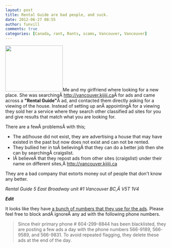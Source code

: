 ```yaml
---
layout: post
title: Rental Guide are bad people, and suck.
date: 2012-06-27 08:55
author: funvill
comments: true
categories: [Canada, rant, Rants, scams, Vancouver, Vancouver]
---
```

<a href="http://www.abluestar.com/blog/wp-content/uploads/2012/06/thumbs-down-smiley-md1.png"><img class="alignright  wp-image-2785" title="thumbs-down-smiley-md" alt="" src="http://www.abluestar.com/blog/wp-content/uploads/2012/06/thumbs-down-smiley-md1.png" width="180" height="144" /></a>Me and my girlfriend where looking for a new place. She was searchingÂ <a href="http://vancouver.kijiji.ca/">http://vancouver.kijiji.ca</a>Â for ads and came across a <strong>"Rental Guide"</strong>Â ad, and contacted them directly asking for a viewing of the house. Instead of setting up anÂ appointingÂ for a viewing they sold her a service where they search other classified ad sites for you and give results that match what you are looking for.

There are a fewÂ problemsÂ with this;
<ul>
	<li>The ad/house did not exist, they are advertising a house that may have existed in the past but now does not exist and can not be rented.</li>
	<li>They bullied her in toÂ believingÂ that they can do a better job then she can by searchingÂ craigslist.</li>
	<li>IÂ believeÂ that they repost ads from other sites (craigslist) under their name on different sites,Â <a href="http://vancouver.kijiji.ca/">http://vancouver.kijiji.ca</a></li>
</ul>
They are a bad company that extorts money out of people that don't know any better.

<em>Rental Guide</em>
<em>5 East Broadway unit #1</em>
<em>Vancouver BC,Â V5T 1V4</em>

<strong>*Edit*</strong>

It looks like they have <a href="https://forums.craigslist.org/?ID=210715975">a bunch of numbers that they use for the ads</a>. Please feel free to block andÂ ignoreÂ any ad with the following phone numbers.
<blockquote>Since their primary phone # 604-299-8844 has been blacklisted, they are posting a few ads a day with the phone numbers 566-9189, 566-9589, and 566-9831. To avoid repeated flagging, they delete these ads at the end of the day.</blockquote>
